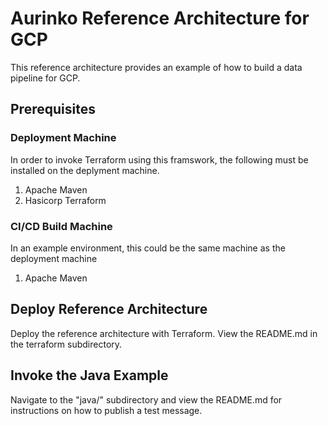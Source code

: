 # Aurinko Reference Architecture for GCP
This reference architecture provides an example of how to build a data pipeline for GCP.
## Prerequisites
### Deployment Machine
In order to invoke Terraform using this framswork, the following must be installed on the deplyment machine.
1. Apache Maven
2. Hasicorp Terraform
### CI/CD Build Machine
In an example environment, this could be the same machine as the deployment machine
1. Apache Maven
## Deploy Reference Architecture
Deploy the reference architecture with Terraform.  View the README.md in the terraform subdirectory.
## Invoke the Java Example
Navigate to the "java/" subdirectory and view the README.md for instructions on how to publish a test message.